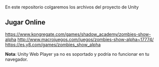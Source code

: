 En este repositorio colgaremos los archivos del proyecto de Unity

## Jugar Online

https://www.kongregate.com/games/shadow_academy/zombies-show-alpha
http://www.macrojuegos.com/juegos/zombies-show-alpha~17774/
https://es.y8.com/games/zombies_show_alpha

**Nota**: Unity Web Player ya no es soportado y podría no funcionar en tu navegador.
